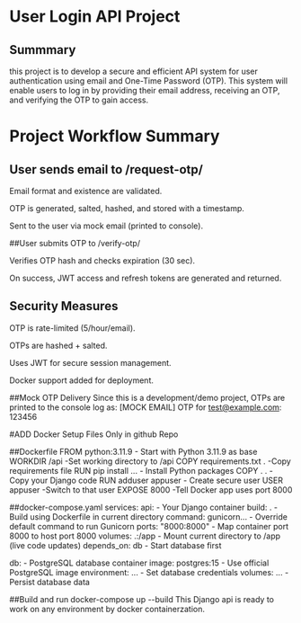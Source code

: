 ﻿# User Login API Project

## Summmary

this project is to develop a secure and efficient API system for user
authentication using email and One-Time Password (OTP). This system will enable
users to log in by providing their email address, receiving an OTP, and verifying the
OTP to gain access.

# Project Workflow Summary

## User sends email to /request-otp/

Email format and existence are validated.

OTP is generated, salted, hashed, and stored with a timestamp.

Sent to the user via mock email (printed to console).

##User submits OTP to /verify-otp/

Verifies OTP hash and checks expiration (30 sec).

On success, JWT access and refresh tokens are generated and returned.

## Security Measures

OTP is rate-limited (5/hour/email).

OTPs are hashed + salted.

Uses JWT for secure session management.

Docker support added for deployment.

##Mock OTP Delivery
Since this is a development/demo project, OTPs are printed to the console log as:
[MOCK EMAIL] OTP for test@example.com: 123456

#ADD Docker Setup Files Only in github Repo

##Dockerfile
FROM python:3.11.9          - Start with Python 3.11.9 as base
WORKDIR /api                -Set working directory to /api
COPY requirements.txt .     -Copy requirements file
RUN pip install ...        - Install Python packages
COPY . .                    -Copy your Django code
RUN adduser appuser         - Create secure user
USER appuser                -Switch to that user
EXPOSE 8000                 -Tell Docker app uses port 8000

##docker-compose.yaml
services:
  api:                      - Your Django container
    build: .                - Build using Dockerfile in current directory
    command: gunicorn...    - Override default command to run Gunicorn
    ports: "8000:8000"      - Map container port 8000 to host port 8000
    volumes: .:/app         - Mount current directory to /app (live code updates)
    depends_on: db          - Start database first
    
  db:                       - PostgreSQL database container
    image: postgres:15      - Use official PostgreSQL image
    environment: ...        - Set database credentials
    volumes: ...            - Persist database data

##Build and run
docker-compose up --build
This Django api is ready to work on any environment by docker containerzation.



 
